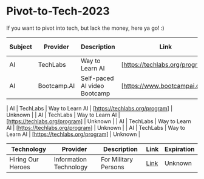 # Pivot-to-Tech-2023
If you want to pivot into tech, but lack the money, here ya go! :)



| Subject | Provider | Description | Link | Next Cohort |
| --- | --- | --- | --- | --- |
| AI | TechLabs | Way to Learn AI | [https://techlabs.org/program] | Unknown |
| AI | Bootcamp.AI| Self-paced AI video Bootcamp | [https://www.bootcampai.org/] | Unknown |

| AI | TechLabs | Way to Learn AI | [https://techlabs.org/program] | Unknown |
| AI | TechLabs | Way to Learn AI | [https://techlabs.org/program] | Unknown |
| AI | TechLabs | Way to Learn AI | [https://techlabs.org/program] | Unknown |
| AI | TechLabs | Way to Learn AI | [https://techlabs.org/program] | Unknown |




| Technology | Provider | Description | Link | Expiration |
| --- | --- | --- | --- | --- |
| Hiring Our Heroes| Information Technology | For Military Persons| [Link](https://www.hiringourheroes.org)| Unknown |
